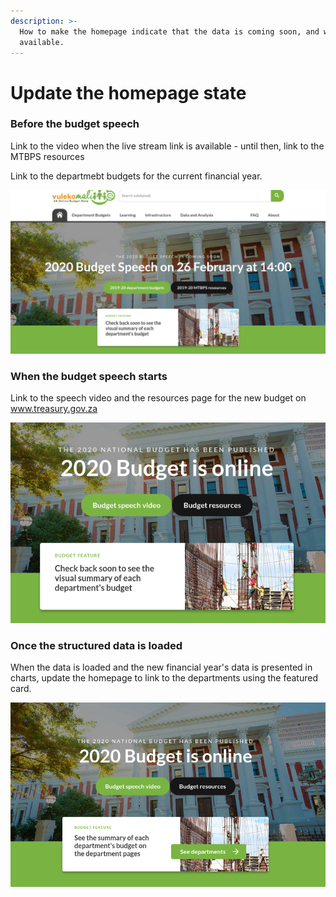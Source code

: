 ```yaml
---
description: >-
  How to make the homepage indicate that the data is coming soon, and when it's
  available.
---
```


# Update the homepage state

### Before the budget speech

Link to the video when the live stream link is available - until then, link to the MTBPS resources

Link to the departmebt budgets for the current financial year.

![](../../.gitbook/assets/screenshot_2020-02-24_13-14-32.png)

### When the budget speech starts

Link to the speech video and the resources page for the new budget on www.treasury.gov.za

![](../../.gitbook/assets/screenshot_2020-02-24_14-11-48.png)

### Once the structured data is loaded 

When the data is loaded and the new financial year's data is presented in charts, update the homepage to link to the departments using the featured card.

![](../../.gitbook/assets/screenshot_2020-02-24_14-16-57.png)

